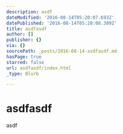 ```yaml
---
description: asdf
dateModified: '2016-08-14T05:20:07.693Z'
datePublished: '2016-08-14T05:20:08.309Z'
title: asdfasdf
author: []
publisher: {}
via: {}
sourcePath: _posts/2016-08-14-asdfasdf.md
hasPage: true
starred: false
url: asdfasdf/index.html
_type: Blurb

---
```

# asdfasdf

asdf